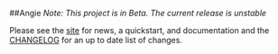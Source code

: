 ##Angie
*Note: This project is in Beta. The current release is unstable*

Please see the [site](http://benderthecrime.github.io/angie/#/about) for news, a quickstart, and documentation and the [CHANGELOG](https://github.com/benderTheCrime/angie/blob/master/CHANGELOG.md) for an up to date list of changes.
